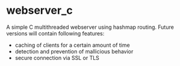 # webserver_c

A simple C multithreaded webserver using hashmap routing. 
Future versions will contain following features:

- caching of clients for a certain amount of time
- detection and prevention of mallicious behavior
- secure connection via SSL or TLS
